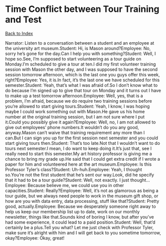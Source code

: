 # Time Conflict between Tour Training and Test
[Back to Index](https://github.com/windows10010/tpoExtractor/blog/master/README.md)

Narrator: Listen to a conversation between a student and an employee at the university art museum.Student: Hi, is Mason around?Employee: No, sorry he’s gone for the day.Can I help you with something?Student: Well, I hope so.See, I’m supposed to start volunteering as a tour guide on Monday.I’m scheduled to give a tour at ten.I did my first volunteer training session with Mason the other day, and I was supposed to have the second session tomorrow afternoon, which is the last one you guys offer this week, right?Employee: Yes, it is.In fact, it’s the last one we have scheduled for this semester.Student: Yeah, that’s what I was afraid of.So I don’t know what to do because I’m signed up to give that tour on Monday and it turns out I have to make up a test tomorrow afternoon.Employee: Well, yes, that is a problem, I’m afraid, because we do require two training sessions before you’re allowed to start giving tours.Student: Yeah, I know, I was hoping maybe I could work something out with Mason.He gave us his home number at the original training session, but I am not sure where I put it.Could you possibly give it again?Employee: Well, no, I am not allowed to give out employees’ phone numbers.It wouldn’t do you any good, anyway.Mason can’t waive that training requirement any more than I can.But I can sign you up for the first session next semester and you could start giving tours then.Student: That’s too late.Not that I wouldn’t want to do tours next semester.I mean, I do want to keep doing it.It’s just that, see I really need to start this semester.My art history professor is giving me a chance to bring my grade up.He said that I could get extra credit if I wrote a paper for him and volunteered here at the art museum.Employee: Is this Professor Tyler’s class?Student: Uh-huh.Employee: Yeah, I thought so.You’re not the first student that he’s sent our way.Look, did he specify that it had to be a tour guide?Student: Well, not exactly. I just thought…Employee: Because believe me, we could use you in other capacities.Student: Really?Employee: Well, it’s not as glamorous as being a tour guide, but we always need people to work in the museum gift shop, or how are you with data entry, data processing, stuff like that?Student: Pretty good, actually.Employee: Because we desperately someone right away to help us keep our membership list up to date, work on our monthly newsletter, things like that.Sounds kind of boring I know, but after you’ve had some experience, it could lead to a paid position.Student: Well, that’d certainly be a plus.Tell you what? Let me just check with Professor Tyler, make sure it’s alright with him and I will get back to you sometime tomorrow, okay?Employee: Okay, great!